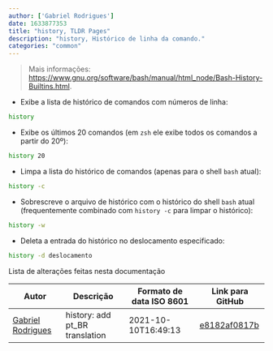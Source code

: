 ```yaml
---
author: ['Gabriel Rodrigues']
date: 1633877353
title: "history, TLDR Pages"
description: "history, Histórico de linha da comando."
categories: "common"
---
```

> Mais informações: <https://www.gnu.org/software/bash/manual/html_node/Bash-History-Builtins.html>.

- Exibe a lista de histórico de comandos com números de linha:

```bash
history
```

- Exibe os últimos 20 comandos (em `zsh` ele exibe todos os comandos a partir do 20º):

```bash
history 20
```

- Limpa a lista do histórico de comandos (apenas para o shell `bash` atual):

```bash
history -c
```

- Sobrescreve o arquivo de histórico com o histórico do shell `bash` atual (frequentemente combinado com `history -c` para limpar o histórico):

```bash
history -w
```

- Deleta a entrada do histórico no deslocamento especificado:

```bash
history -d deslocamento
```
Lista de alterações feitas nesta documentação


Autor | Descrição | Formato de data ISO 8601 | Link para GitHub
------|-----|-----|-----
[Gabriel Rodrigues](mailto:gabrxzvski@gmail.com) | history: add pt_BR translation | 2021-10-10T16:49:13 | [e8182af0817b](https://github.com/tldr-pages/tldr/commit/e8182af0817b2d8259203b2633e25c54ad0175c1)

